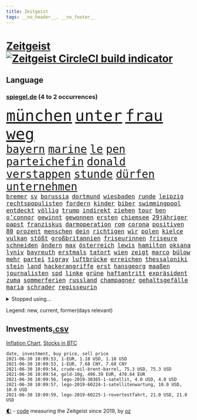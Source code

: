 ```yaml
---
title: Zeitgeist
tags: __no_header__, __no_footer__
---
```


# [Zeitgeist](https://oliz.io/zeitgeist/) [![Zeitgeist CircleCI build indicator](https://circleci.com/gh/ooz/zeitgeist.svg?style=shield)](https://circleci.com/gh/ooz/zeitgeist)

## Language

<h3><a href="https://www.spiegel.de" target="_blank">spiegel.de</a> (4 to 2 occurrences)</h3>
<p style="font-family:monospace">
<span style="font-size:32pt"><a href="news_links.html#münchen" class="current">münchen</a></span>
<span style="font-size:32pt"><a href="news_links.html#unter" class="current">unter</a></span>
<span style="font-size:32pt"><a href="news_links.html#frau" class="current">frau</a></span>
<span style="font-size:32pt"><a href="news_links.html#weg" class="current">weg</a></span>
<br>
<span style="font-size:22pt"><a href="news_links.html#bayern" class="current">bayern</a></span>
<span style="font-size:22pt"><a href="news_links.html#marine" class="current">marine</a></span>
<span style="font-size:22pt"><a href="news_links.html#le" class="current">le</a></span>
<span style="font-size:22pt"><a href="news_links.html#pen" class="current">pen</a></span>
<span style="font-size:22pt"><a href="news_links.html#parteichefin" class="current">parteichefin</a></span>
<span style="font-size:22pt"><a href="news_links.html#donald" class="current">donald</a></span>
<span style="font-size:22pt"><a href="news_links.html#verstappen" class="current">verstappen</a></span>
<span style="font-size:22pt"><a href="news_links.html#stunde" class="current">stunde</a></span>
<span style="font-size:22pt"><a href="news_links.html#dürfen" class="current">dürfen</a></span>
<span style="font-size:22pt"><a href="news_links.html#unternehmen" class="current">unternehmen</a></span>
<br>
<span style="font-size:12pt"><a href="news_links.html#bremer" class="current">bremer</a></span>
<span style="font-size:12pt"><a href="news_links.html#sv" class="current">sv</a></span>
<span style="font-size:12pt"><a href="news_links.html#borussia" class="current">borussia</a></span>
<span style="font-size:12pt"><a href="news_links.html#dortmund" class="current">dortmund</a></span>
<span style="font-size:12pt"><a href="news_links.html#wiesbaden" class="current">wiesbaden</a></span>
<span style="font-size:12pt"><a href="news_links.html#runde" class="current">runde</a></span>
<span style="font-size:12pt"><a href="news_links.html#leipzig" class="current">leipzig</a></span>
<span style="font-size:12pt"><a href="news_links.html#rechtspopulisten" class="current">rechtspopulisten</a></span>
<span style="font-size:12pt"><a href="news_links.html#fordern" class="current">fordern</a></span>
<span style="font-size:12pt"><a href="news_links.html#kinder" class="current">kinder</a></span>
<span style="font-size:12pt"><a href="news_links.html#biber" class="current">biber</a></span>
<span style="font-size:12pt"><a href="news_links.html#swimmingpool" class="new">swimmingpool</a></span>
<span style="font-size:12pt"><a href="news_links.html#entdeckt" class="current">entdeckt</a></span>
<span style="font-size:12pt"><a href="news_links.html#völlig" class="current">völlig</a></span>
<span style="font-size:12pt"><a href="news_links.html#trump" class="current">trump</a></span>
<span style="font-size:12pt"><a href="news_links.html#indirekt" class="current">indirekt</a></span>
<span style="font-size:12pt"><a href="news_links.html#ziehen" class="current">ziehen</a></span>
<span style="font-size:12pt"><a href="news_links.html#tour" class="new">tour</a></span>
<span style="font-size:12pt"><a href="news_links.html#ben" class="current">ben</a></span>
<span style="font-size:12pt"><a href="news_links.html#o’connor" class="new">o’connor</a></span>
<span style="font-size:12pt"><a href="news_links.html#gewinnt" class="current">gewinnt</a></span>
<span style="font-size:12pt"><a href="news_links.html#gewonnen" class="current">gewonnen</a></span>
<span style="font-size:12pt"><a href="news_links.html#ersten" class="current">ersten</a></span>
<span style="font-size:12pt"><a href="news_links.html#chiemsee" class="new">chiemsee</a></span>
<span style="font-size:12pt"><a href="news_links.html#29jähriger" class="current">29jähriger</a></span>
<span style="font-size:12pt"><a href="news_links.html#papst" class="current">papst</a></span>
<span style="font-size:12pt"><a href="news_links.html#franziskus" class="current">franziskus</a></span>
<span style="font-size:12pt"><a href="news_links.html#darmoperation" class="new">darmoperation</a></span>
<span style="font-size:12pt"><a href="news_links.html#rom" class="current">rom</a></span>
<span style="font-size:12pt"><a href="news_links.html#corona" class="current">corona</a></span>
<span style="font-size:12pt"><a href="news_links.html#positiven" class="current">positiven</a></span>
<span style="font-size:12pt"><a href="news_links.html#80" class="current">80</a></span>
<span style="font-size:12pt"><a href="news_links.html#prozent" class="current">prozent</a></span>
<span style="font-size:12pt"><a href="news_links.html#menschen" class="current">menschen</a></span>
<span style="font-size:12pt"><a href="news_links.html#dein" class="current">dein</a></span>
<span style="font-size:12pt"><a href="news_links.html#richtigen" class="current">richtigen</a></span>
<span style="font-size:12pt"><a href="news_links.html#wir" class="current">wir</a></span>
<span style="font-size:12pt"><a href="news_links.html#polen" class="current">polen</a></span>
<span style="font-size:12pt"><a href="news_links.html#kielce" class="new">kielce</a></span>
<span style="font-size:12pt"><a href="news_links.html#vulkan" class="current">vulkan</a></span>
<span style="font-size:12pt"><a href="news_links.html#stößt" class="current">stößt</a></span>
<span style="font-size:12pt"><a href="news_links.html#großbritannien" class="current">großbritannien</a></span>
<span style="font-size:12pt"><a href="news_links.html#friseurinnen" class="new">friseurinnen</a></span>
<span style="font-size:12pt"><a href="news_links.html#friseure" class="current">friseure</a></span>
<span style="font-size:12pt"><a href="news_links.html#schneiden" class="current">schneiden</a></span>
<span style="font-size:12pt"><a href="news_links.html#ändern" class="current">ändern</a></span>
<span style="font-size:12pt"><a href="news_links.html#max" class="current">max</a></span>
<span style="font-size:12pt"><a href="news_links.html#österreich" class="current">österreich</a></span>
<span style="font-size:12pt"><a href="news_links.html#lewis" class="current">lewis</a></span>
<span style="font-size:12pt"><a href="news_links.html#hamilton" class="current">hamilton</a></span>
<span style="font-size:12pt"><a href="news_links.html#oksana" class="new">oksana</a></span>
<span style="font-size:12pt"><a href="news_links.html#lyniv" class="new">lyniv</a></span>
<span style="font-size:12pt"><a href="news_links.html#bayreuth" class="current">bayreuth</a></span>
<span style="font-size:12pt"><a href="news_links.html#erstmals" class="current">erstmals</a></span>
<span style="font-size:12pt"><a href="news_links.html#tatort" class="current">tatort</a></span>
<span style="font-size:12pt"><a href="news_links.html#wien" class="current">wien</a></span>
<span style="font-size:12pt"><a href="news_links.html#zeigt" class="current">zeigt</a></span>
<span style="font-size:12pt"><a href="news_links.html#marco" class="current">marco</a></span>
<span style="font-size:12pt"><a href="news_links.html#bülow" class="new">bülow</a></span>
<span style="font-size:12pt"><a href="news_links.html#mehr" class="current">mehr</a></span>
<span style="font-size:12pt"><a href="news_links.html#partei" class="current">partei</a></span>
<span style="font-size:12pt"><a href="news_links.html#tigray" class="current">tigray</a></span>
<span style="font-size:12pt"><a href="news_links.html#luftbrücke" class="new">luftbrücke</a></span>
<span style="font-size:12pt"><a href="news_links.html#erreichen" class="current">erreichen</a></span>
<span style="font-size:12pt"><a href="news_links.html#thessaloniki" class="current">thessaloniki</a></span>
<span style="font-size:12pt"><a href="news_links.html#stein" class="current">stein</a></span>
<span style="font-size:12pt"><a href="news_links.html#land" class="current">land</a></span>
<span style="font-size:12pt"><a href="news_links.html#hackerangriffe" class="new">hackerangriffe</a></span>
<span style="font-size:12pt"><a href="news_links.html#erst" class="current">erst</a></span>
<span style="font-size:12pt"><a href="news_links.html#hansgeorg" class="current">hansgeorg</a></span>
<span style="font-size:12pt"><a href="news_links.html#maaßen" class="current">maaßen</a></span>
<span style="font-size:12pt"><a href="news_links.html#journalisten" class="current">journalisten</a></span>
<span style="font-size:12pt"><a href="news_links.html#spd" class="current">spd</a></span>
<span style="font-size:12pt"><a href="news_links.html#linke" class="current">linke</a></span>
<span style="font-size:12pt"><a href="news_links.html#grüne" class="current">grüne</a></span>
<span style="font-size:12pt"><a href="news_links.html#haftantritt" class="new">haftantritt</a></span>
<span style="font-size:12pt"><a href="news_links.html#expräsident" class="current">expräsident</a></span>
<span style="font-size:12pt"><a href="news_links.html#zuma" class="new">zuma</a></span>
<span style="font-size:12pt"><a href="news_links.html#sommerferien" class="current">sommerferien</a></span>
<span style="font-size:12pt"><a href="news_links.html#russland" class="current">russland</a></span>
<span style="font-size:12pt"><a href="news_links.html#champagner" class="new">champagner</a></span>
<span style="font-size:12pt"><a href="news_links.html#gehaltsgefälle" class="new">gehaltsgefälle</a></span>
<span style="font-size:12pt"><a href="news_links.html#maria" class="current">maria</a></span>
<span style="font-size:12pt"><a href="news_links.html#schrader" class="new">schrader</a></span>
<span style="font-size:12pt"><a href="news_links.html#regisseurin" class="current">regisseurin</a></span>
</p>
<details>
<summary>Stopped using...</summary>
<p class="former" style="font-size:12pt">
ehemaliger(256) bars(255) bulgarien(255) größtes(255) investieren(255) medizin(255) schwieriger(255) teheran(255) vfl(255) wolfsburg(255) champions(254) dahinter(254) gerüchte(254) november(254) ohren(254) prüft(254) zusätzlich(254) abgesagt(253) bar(253) barcelona(253) braun(253) geschäfte(253) kommunen(253) libanon(253) löhne(253) phase(253) weiten(253) allzu(252) ankunft(252) hierzulande(252) kassiert(252) kündigung(252) notfallzulassung(252) privaten(252) ziele(252) anerkennen(251) brettspiele(251) bundesinnenminister(251) day(251) eingefroren(251) fußballquiz(251) geglückt(251) geladen(251) internationaler(251) irland(251) jahrelangem(251) nancy(251) protesten(251) putsch(251) spielten(251) versinkt(251) weltspitze(251) werner(251) anscheinend(250) bewerten(250) briefwahl(250) eingegangen(250) eric(250) geändert(250) hotel(250) juventus(250) nötig(250) posten(250) regelbetrieb(250) strafen(250) turin(250) uiguren(250) vergeben(250) werder(250) wlan(250) 02(249) alarm(249) bundesamt(249) christopher(249) einführen(249) erlauben(249) froh(249) heidenreich(249) hinspiel(249) häufen(249) höchststand(249) künftigen(249) scheidende(249) solcher(249) stoßen(249) südkorea(249) vorteil(249) 93(248) berg(248) gerne(248) grünenpolitiker(248) hinaus(248) kochinstitut(248) lohn(248) motto(248) muster(248) oppositionsführer(248) stattfinden(248) unserem(248) zurückkehren(248) zweitligist(248) bemühungen(247) bodo(247) bvb(247) einiges(247) erfolgreicher(247) ertragen(247) eskalation(247) osnabrück(247) ramelow(247) rief(247) tui(247) verdachts(247) verteilt(247) wahrheit(247) 100000(246) benennen(246) berlins(246) beschließen(246) beschreibt(246) drosten(246) erneuter(246) gereist(246) hsv(246) notruf(246) preisen(246) prime(246) scherz(246) spielzeit(246) wege(246) wehrte(246) 16jährige(245) badenwürttembergs(245) beamtin(245) bedrängnis(245) betreiber(245) eishockey(245) erfurter(245) freigestellt(245) frühling(245) games(245) gekündigt(245) gleichstellung(245) hunderten(245) islamischer(245) island(245) kandidat(245) kontrollieren(245) laura(245) liste(245) marcel(245) niedersächsischen(245) schmerzen(245) terrormiliz(245) ungewöhnlich(245) ursachen(245) vertrauliche(245) verzögert(245) videobotschaft(245) annehmen(244) debakel(244) eindämmen(244) freiwillige(244) gelobt(244) klassenerhalt(244) möglicher(244) playoffs(244) schnelltests(244) sinnvoll(244) warentest(244) anwältin(243) beleidigt(243) besucher(243) bundestagsfraktion(243) coronaquarantäne(243) crew(243) erziehung(243) fahrrad(243) geklärt(243) gesundheitlichen(243) schwächen(243) sicherte(243) vorgeht(243) widersprechen(243) wirksam(243) abtreten(242) bundesligisten(242) debattiert(242) dürfe(242) getrennt(242) härter(242) jung(242) jüngeren(242) kindesmissbrauch(242) kostenlose(242) match(242) offenbaren(242) on(242) russell(242) verschärfung(242) widerspruch(242) wohngebiet(242) angesteckt(241) botschaften(241) dahin(241) erschweren(241) festgestellt(241) gesprächen(241) grande(241) jüngste(241) käufer(241) schlechtesten(241) unruhe(241) verstärken(241) verstärkt(241) warschau(241) aussichten(240) gehören(240) länderchefs(240) psychologin(240) sachsenanhalts(240) schmidt(240) seltenen(240) tief(240) unterlag(240) 61(239) anhörung(239) licht(239) positioniert(239) risiken(239) sozialer(239) viersen(239) vorgesehen(239) woher(239) zivilen(239) 4(238) 8(238) bedrohte(238) forum(238) gefährlicher(238) geprüft(238) jahresbeginn(238) kanzleramtschef(238) negative(238) parteifreunde(238) rekordhoch(238) rufe(238) transporter(238) wichtiges(238) wichtigster(238) wohnhaus(238) zugegeben(238) überwacht(238) ausschließen(237) gefühlt(237) günter(237) körperverletzung(237) lösungen(237) nawalnys(237) ostukraine(237) unterzahl(237) verpflichtung(237) versorgen(237) verzweiflung(237) voraus(237) 25jährigen(236) auswirken(236) bewertung(236) denkbar(236) entsetzt(236) gabriel(236) gestohlener(236) kommunistische(236) tauchen(236) unbekannt(236) weißes(236) angeklagten(235) erleidet(235) erschwert(235) gebiet(235) gemein(235) kommentare(235) leipzigs(235) physik(235) sportlerinnen(235) symptome(235) thiem(235) zigaretten(235) beteiligen(234) bewaffneter(234) errichten(234) schlappe(234) euaustritt(233) rummenigge(233) sanitäter(233) säugling(233) unterrichtet(233) vermeintlichen(233) zahlte(233) zeugin(233) älteren(233) berüchtigten(232) einigten(232) erschöpft(232) geländewagen(232) manipulierte(232) unzählige(232) wünsche(232) zukünftig(232) zurückgegangen(232) 55(231) auswanderin(231) ehe(231) erreichte(231) gesundheitsämter(231) matthew(231) milliardenhöhe(231) platzen(231) staatsbürgerschaft(231) übersteigt(231) band(230) beitragen(230) diebstahl(230) hadert(230) laufenden(230) motor(230) segen(230) song(230) überschritten(230) angeschlagenen(229) floyd(229) geöffnet(229) professor(229) rassismusvorwürfen(229) spielplan(229) varianten(229) beschränken(228) chefredakteur(228) dir(228) fürth(228) geltenden(228) jungs(228) jürgen(228) kontaktbeschränkungen(228) loch(228) offene(228) rechtzeitig(228) stillstand(228) verschiebung(228) verständigt(228) absehbar(227) ausgangssperren(227) frisch(227) pfund(227) verzeihung(227) 82(226) defensive(226) helge(226) konsum(226) projekte(226) außerhalb(225) bisherigen(225) mutationen(225) rechtsstreit(225) zalando(225) zugelassenen(225) heidi(224) impfstoffe(224) 30jähriger(223) bereitstellen(223) besitzt(223) brasilianische(223) händler(223) legende(223) profite(223) schneider(223) sechzigerjahren(223) stahl(223) landete(222) anlauf(221) bernhard(221) betreibt(221) reduzieren(221) versagen(221) atomkraft(220) dfl(220) motive(220) nachteile(220) namhafte(220) petkovic(220) shutdowns(220) einzustellen(219) euparlamentarier(219) französischer(219) königsklasse(219) protestierten(219) tansania(219) these(219) verträge(219) winzige(219) wohnort(219) begangen(218) erkranken(218) hbo(218) heutigen(218) polizistin(218) rentner(218) sap(218) staatshilfen(218) stärkt(218) verfassungsgericht(218) wiederentdeckt(218) ähnliche(218) vermieter(217) haag(216) munition(216) unmittelbar(216) vertagt(216) zittern(216) überfahren(216) zehnten(215) dortmunder(214) gegenzug(214) kindheit(214) reinen(214) zonen(214) 12000(213) freiburger(213) gerieten(213) intensivstation(213) millionär(213) pubs(213) todeszahlen(213) ägyptischen(213) coronaauflagen(212) gelegen(212) riesiges(212) boni(211) omar(211) vollem(211) wohnmobile(211) haustür(210) kandidatur(210) klees(210) oberhaus(210) paartherapeutin(210) prozesses(210) usbundesstaaten(210) festhalten(209) geblieben(209) notbremse(209) einigte(208) ariana(207) strategisch(207) kiew(206) op(206) plädoyer(206) tuchel(206) usdemokraten(206) übereinstimmenden(206) gates(205) trick(205) geflohen(204) wachsende(204) beendete(203) beschuldigte(203) klappt(203) kläger(203) onlinehändler(203) turnen(203) begehrten(202) holstein(202) krawall(202) tschechische(202) wirtschaftspolitik(202) gespart(201) schmerzensgeld(201) gegenmaßnahmen(200) jason(200) laufbahn(200) tiefpunkt(200) vergeltung(200) gebieten(199) weltmeisterschaft(199) 1991(198) klarheit(198) reisekonzern(198) winkt(198) asylsuchende(197) bundestagswahlkampf(197) cduministerpräsident(197) fahnden(197) karliczek(197) schulbetrieb(196) tragische(195) nebenwirkungen(193) rakete(193) renommierten(193) bbc(192) gewusst(191) ökostrom(191) dämpft(190) mitstreiter(190) porto(190) schweine(190) olympiasiegerin(189) rücksicht(189) empfinden(188) eurovision(188) übergriffen(188) csupolitiker(187) durchsuchen(187) erlebten(187) klausel(187) bundespräsidenten(186) darmstadt(185) contest(184) psychischen(184) 85(183) ländlichen(183) torhüterin(183) beschimpfte(182) discounter(182) rolf(182) unobericht(182) würdigung(182) handgranate(181) politischer(181) sabotage(181) wmtitel(180) heimatstadt(179) erzieher(178) beharrt(177) coronabonus(177) dilemma(177) hinterbliebene(177) geheime(176) pfleger(176) verdachtsfall(176) formen(175) elliot(174) entfernen(174) nachkommen(174) page(174) populäre(174) interviews(173) prominenter(173) schärferen(173) coronagefahr(172) ladenschließungen(172) chrupalla(171) clever(171) souveränität(171) spione(171) befunden(170) seniorin(170) spielende(170) mitgefühl(169) beigetragen(168) hackern(168) klum(168) nostalgie(168) bundesligist(166) inhaftierung(165) zufall(165) arzneimittelagentur(164) ökonomisch(164) auslieferung(163) coronavakzine(162) moralische(162) hermann(161) 450(160) schnelles(160) b117(159) heidelberg(159) prominenten(159) trümmer(159) charaktere(157) curtius(156) fischern(156) parks(156) toll(156) beigelegt(154) gesenkt(154) gravierende(154) westdeutschland(154) bellevue(153) coronapartys(152) hoffnungsvoll(152) commerzbank(150) irgendwie(150) konzerten(150) vorjahresvergleich(149) anreiz(148) buckinghampalast(148) waffenlieferungen(148) zurückgehalten(148) wolfsburgs(147) schramm(146) währung(146) 160000(145) burg(145) zusätzlichen(145) genießen(144) glücklicher(144) stürmten(142) ausbeutung(141) ausrichter(141) deine(141) flugzeugabsturz(141) rock'n'roll(141) klettert(140) baustellen(138) abouchakerprozess(137) einziger(137) wiedervereinigung(136) horten(135) flächendeckend(134) polizeiautos(134) triumphierte(133) importe(132) schrumpfte(131) internationalem(130) pablo(130) verschollen(130) anreize(129) judenhass(128) schwachstelle(128) 18jähriger(127) entsprechenden(127) klappen(127) unionsfraktion(127) verleumdung(127) blutige(126) sparkassen(126) afrikanische(125) mietern(125) wählern(125) anfeindungen(124) insider(124) umbauten(124) überfüllten(124) heiratet(123) heutige(123) massenmörder(123) unwahrscheinlich(122) frachtschiff(121) impfgipfel(121) meistern(121) überragte(119) coronaimpfgipfel(118) verstört(118) anweisungen(117) rechtmäßig(117) 670(116) lahmgelegt(115) trinkt(115) verendet(115) verteuert(114) hintern(113) teuersten(113) argumentiert(112) grafiken(112) manifest(112) unionsabgeordnete(112) übergangsregierung(112) luxus(111) fluggesellschaft(110) missbrauchsfällen(110) schaulustige(110) gefährt(109) überzeugung(109) dom(108) geschlossenen(108) jendrik(108) unomenschenrechtsrat(108) vernichtend(108) atemnot(107) mahlzeit(107) carlos(106) gendergerechte(106) notwehr(106) regierungsfraktionen(106) explosionen(105) junta(105) museen(105) stücke(105) umlaufbahn(105) ähneln(105) cochefin(104) darmanin(104) flüchtig(104) kulturschaffende(104) palästinensern(104) zwangspause(103) knöchel(102) marktmacht(102) rein(102) 2003(101) ablösung(100) coronalockdowns(100) großbrand(100) partnerschaften(100) abbringen(99) ussänger(99) vertragsauflösung(99) zweitgrößte(99) einbau(98) futter(98) grundrechte(98) auswirkt(97) dates(97) epic(97) praxen(97) promille(97) zustimmt(97) adm(96) buffett(96) warren(96) geratene(95) pub(95) briefbomben(94) entführung(94) geimpften(94) hipp(94) verletzter(94) zurückholen(94) alassad(93) baschar(93) roma(93) sinti(93) zweistellige(93) einrichtung(92) usgeheimdienste(92) abgaben(91) dessau(91) jüngerer(91) privatkunden(91) wildnis(91) atomausstieg(90) drogenhandel(90) flicks(90) freiheitsrechte(90) gendersternchen(90) ghosn(90) handyspiel(90) hausarzt(90) patentstreit(90) rosa(90) sammlern(90) vonovia(90) direktmandat(89) ebnen(89) eingesetzte(89) außengastronomie(88) eingeschlagen(88) gregor(88) rückforderungen(88) wiese(88) erzwungene(87) hochklassig(87) schulkind(87) verhältnissen(87) wilderer(87) innenverteidigung(86) stammplatz(86) unterschätzen(86) babiš(85) militärregime(85) warnstreiks(85) blutiger(84) dfbpokalfinale(84) kulturveranstaltungen(84) reichelt(84) ärmsten(84) ölkonzern(84) bälle(83) hof(83) kündigungen(83) provisionen(83) regimekritiker(83) schwefeldioxid(83) dianainterview(82) erfreulich(82) mechanismus(82) wieviel(82) abwehren(81) anzupassen(81) ausfahrt(81) küken(81) rinder(81) vernommen(81) disqualifikation(80) rechtsanwältin(80) testament(80) verbleib(80) wettstreit(80) geschäftsgebaren(79) wmzweite(79) 1939(78) 50jährigen(78) bahngleise(78) coronaimpftermine(78) entlohnung(78) hitzewellen(78) olympiaqualifikation(78) talfahrt(78) zugspitze(78) einsehbar(77) erschlichen(77) firmenwert(77) kleckern(77) klotzen(77) minderheiten(77) ndr(77) rachsucht(77) stattfand(77) tageszeit(77) todestag(77) vergebung(77) arbeitszeit(76) frontal(76) verharren(76) bewirbt(75) cessna(75) fagradalsfjall(75) getöteten(75) sanft(75) spielabsage(75) strippenzieher(75) unmögliche(75) verbotenen(75) wilderei(75) xavier(75) ausgleichen(74) bescheidenheit(74) enteignung(74) mini(74) musikalische(74) angespült(73) duma(73) minenfeld(73) pimssyndrom(73) söldner(73) wagnergruppe(73) altersgruppen(72) anzutreten(72) ausschlussverfahren(72) draht(71) erzbistums(71) heße(71) konjunkturerwartungen(71) meeresboden(71) waffenruhe(71) abzufedern(70) coronaeinbruch(70) mexikos(70) sterblichen(70) thrombosen(70) coronatestergebnisse(69) fahrlässiger(69) übrig(69) bundestrainers(68) entpuppte(68) 84(67) solarwinds(67) u21em(67) vorabend(67) würzbach(67) ausziehen(66) garcía(66) karsten(66) anbau(65) bieber(65) niels(65) pillen(65) abfluss(64) angewandt(64) buhlen(64) gewalttat(63) kontraproduktiv(63) lira(63) münsterland(63) rächt(63) café(62) nachhaltigkeit(62) vehement(62) feuerzeug(61) purer(61) äthiopische(61) erlebnissen(60) walking(60) zunehmen(60) überdurchschnittlich(60) bts(59) exklusives(59) gefesselt(59) isländischen(59) nachfahren(59) frühsommer(58) kurzfristigen(58) megadeal(58) tvnow(58) betriebsrat(57) floyds(57) kartellwächter(57) mitgliederzahlen(57) protestwelle(57) verkleidete(57) werners(57) bahngleisen(56) boat(56) fühle(56) vereinen(56) 1200(55) dmx(54) irina(54) lebensgefährliche(54) textnachrichten(54) vergebene(54) wirtschaftlich(54) gießen(53) machtkampfs(53) querdenken(53) samoa(53) softwarefirma(53) steinzeit(53) teufelskreis(53) überraschungssieger(53) kooperativ(52) leck(52) personengruppe(52) siegerin(52) spitzenduo(52) tuberkulose(52) waldimir(52) dave(51) fügen(51) ligaverbleib(51) umfragetief(51) zwölfjährigen(51) dokumentarfilmer(50) versanken(50) ausgesperrt(49) gemeldeten(49) leiteten(49) länderspiel(49) realitytvstar(49) tino(49) zwangsläufig(49) dfbteams(48) endstation(48) vollzieht(48) bundesnotbremse(47) dead(47) impfling(47) kanzlerkandidatenkür(47) nsa(47) schwankt(47) techniken(47) terrorist(47) campern(46) fluch(46) großfeuer(46) beckham(45) gezielte(45) kampfjet(45) realityshow(45) urteilen(45) zufriedener(45) üblichen(45) abstinenz(44) befragen(44) koloniale(44) marc(44) bassist(43) einschreiten(43) emkader(43) kontrolleure(43) langjährigen(43) schossen(43) iwstudie(42) lagerfeuer(42) pekingkritiker(42) stetig(42) wahlhelfer(42) ausstrahlen(41) brexitfan(41) ernsthaft(41) jüngst(41) ökosysteme(41) homeofficepflicht(40) unterzeichnern(40) unzufriedenheit(40) auseinandersetzen(39) birmingham(39) entgegenkommenden(39) militärisch(39) transfer(39) trost(39) 42jährige(38) albanien(38) rauchfrei(38) spritzen(38) umzusetzen(38) etlichen(37) gavin(37) högel(37) ukrainekrise(37) universum(37) ballerina(36) brexitprozess(36) geheiß(36) machtoptionen(36) nahegelegt(36) nördlich(36) bestimmungen(35) bratislava(35) kahn(35) selbstverständlich(35) bedeute(34) hintermänner(34) teamgeist(34) chelseas(33) euausland(33) potsdamer(33) close(32) erschütterten(32) gentechnikrecht(32) glenn(32) oberlinhaus(32) pflegemitarbeiterin(32) gen(31) katalysator(31) modeketten(31) schwerfällt(31) 235(30) ablöse(30) charlotte(30) coronaschnelltest(30) einträge(30) cotrainer(29) gerechtfertigt(29) ifogeschäftsklimaindex(29) klischee(29) landwirt(29) regierungskoalition(29) supermond(29) urteilsbegründung(29) vollmond(29) wirtschaftsvertreter(29) dazn(28) kaliforniens(28) 1953(27) belohnungen(27) familienalbum(27) generationengerechtigkeit(27) luftschiffen(27) neffen(27) rekonstruktion(27) rentnern(27) ungefähr(27) 1987(26) abgegeben(26) ehrgeiz(26) kinderimpfungen(26) lieferverzögerungen(26) norman(26) rio(26) übten(26) gentechnikverfahren(25) leni(25) lieferdienste(25) nachhilfe(25) schmuggel(25) antisemiten(24) championsleaguefinale(24) entfacht(24) markenrechte(24) penisse(24) regionalverbände(24) versanden(24) einfallen(23) folgten(23) fähre(23) geschlechtergerechte(23) itexperte(23) manipulation(23) schwarzenegger(23) wünschte(23) youtubekanal(23) ferkel(22) giffeys(22) klopapier(22) mutiger(22) nahostkonflikt(22) tatwaffe(22) beton(21) polizeikontrolle(21) seeweg(21) strafrecht(21) bond(20) d'italia(20) fleischindustrie(20) giro(20) schwangerschaftsabbrüchen(20) asphalt(19) doppelter(19) gefälschten(19) impfpassfälscher(19) kulturministerin(19) cyberangriff(18) dorthin(18) impfangebot(18) legitim(18) sally(18) stadtschloss(18) betrügern(17) bundesfinanzhof(17) finanzämtern(17) relegation(17) seaeye(17) abgeschaltet(16) abgeschoben(16) besitzansprüche(16) gefälscht(16) jemanden(16) kohfeldt(16) lesbische(16) nahost(16) thriller(16) udo(16) westbrook(16) autonome(15) grundsatz(15) langwierigen(15) militanten(15) packt(15) popcorn(15) absprache(14) einschätzungen(14) erklimmen(14) kulturtipps(14) lebensgefährte(14) schmutzig(14) verkäuferin(14) vorurteilen(14) zugeschlagen(14) zusammenschluss(14) 110000(13) 2040(13) ahmadinejad(13) bundesschülerkonferenz(13) grönland(13) krisenregion(13) listenplatz(13) verbrechens(13) bulgarische(12) championsleaguetitel(12) doppelbesteuerung(12) heimischen(12) knobloch(12) renten(12) schlauch(12) vermitteln(12) widersetzen(12) abgeschossen(11) ceuta(11) exautomanager(11) klose(11) miroslav(11) mitsubishichef(11) nissan(11)
</p>
</details>
<p>Legend: <span class="new">new</span>, <span class="current">current</span>, <span class="former">former(days relevant)</span></p>

## Investments[.csv](investments.csv)

[Inflation Chart](https://inflationchart.com),
[Stocks in BTC](https://stonksinbtc.xyz/)

```
date, investment, buy price, sell price
2021-06-30 10:09:53, 1-EUR, 1.18 USD, 1.18 USD
2021-06-30 10:09:53, 1-EUR, 7.68 CNY, 7.68 CNY
2021-06-30 10:09:54, crude-oil-brent-barrel, 75.3 USD, 75.3 USD
2021-06-30 10:09:54, gold-10g, 496.39 EUR, 470.64 EUR
2021-06-30 10:09:56, lego-2019-30365-1-satellit, 4.0 USD, 4.0 USD
2021-06-30 10:09:57, lego-2019-60224-1-satellitenwartung, 10.0 USD, 10.0 USD
2021-06-30 10:09:59, lego-2019-60225-1-rovertestfahrt, 21.0 USD, 21.0 USD
```

<footer>
<a href="javascript:toggleTheme()" class="nav">🌓</a>
- <a href="https://github.com/ooz/zeitgeist">code</a> measuring the Zeitgeist since 2019, by <a href="https://oliz.io">oz</a>
</footer>
